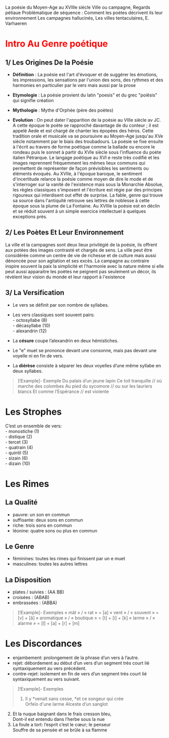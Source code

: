 La poésie du Moyen-Age au XVIIIe siècle
Ville ou campagne, Regards pétiaue
Problématique de séquence : Comment les poètes décrivent ils leur environnement 
Les campagnes hallucinés, Les villes tentaculaires, E. Varhaeren
# <span style="color:rgb(255, 0, 0)">Intro Au Genre poétique</span> <span style="color:rgb(255, 0, 0)"></span>
## 1/ Les Origines De la Poésie

- **Définition** : La poésie est l'art d'évoquer et de suggérer les émotions, les impressions, les sensations par l'union des sons, des rythmes et des harmonies en particulier par le vers mais aussi par la prose
  
- **Etymologie** : La poésie provient du latin "poesis" et du grec "poiêsis" qui signifie création 
  
- **Mythologie** : Mythe d'Orphée (père des poètes)
  
- **Evolution** : On peut dater l'apparition de la poésie au VIIIe siècle av JC. A cette époque le poète se rapproché davantage de du conteur ; il est appelé Aede et est chargé de chanter les épopées des héros. Cette tradition orale et musicale va se poursuivre au Moyen-Age jusqu'au XVe siècle notamment par le biais des troubadours. La poésie se fixe ensuite à l'écrit au travers de forme poétique comme la ballade ou encore le rondeau puis le sonnet à partir du XVIe siècle sous l'influence du poète italien Pétrarque. Le langage poétique au XVI e reste très codifié et les images reprennent fréquemment les mêmes lieux communs qui permettent de représenter de façon prévisibles les sentiments ou éléments évoqués. Au XVIIe, à l'époque baroque, le sentiment d'incertitude relance la poésie comme moyen de dire le mode et de s'interroger sur la vanité de l'existence mais sous la Monarchie Absolue, les règles classiques s'imposent et l'écriture est régie par des principes rigoureux qui interdisent out effet de surprise. La fable, genre qui trouve sa source dans l'antiquité retrouve ses lettres de noblesse à cette époque sous la plume de La Fontaine. Au XVIIIe la poésie est en déclin et se réduit souvent à un simple exercice intellectuel à quelques exceptions près. 

## 2/ Les Poètes Et Leur Environnement

La ville et la campagnes sont deux lieux privilégié de la poésie, ils offrent aux potées des images contrasté et chargés de sens. La ville peut être considérée comme un centre de vie de richesse et de culture mais aussi dénoncée pour son agitation et ses excès. La campagne au contraire inspire souvent la paix la simplicité et l'harmonie avec la nature même si elle peut aussi apparaitre les poètes ne peignent pas seulement un décor, ils révèlent leur vision du monde et leur rapport à l'existence 
## 3/ La Versification
- Le vers se définit par son nombre de syllabes.  
- Les vers classiques sont souvent pairs:  
	  - octosyllabe (8)  
	  - décasyllabe (10)  
	  - alexandrin (12)

- La **césure** coupe l’alexandrin en deux hémistiches.  
- Le "e" muet se prononce devant une consonne, mais pas devant une voyelle ni en fin de vers.  
- La **diérèse** consiste à séparer les deux voyelles d’une même syllabe en deux syllabes.

> [!Example]- Exemple
> Du palais d’un jeune lapin
> Ce toit tranquille // où marche des colombes
> Au pied du sycomore // ou sur les lauriers blancs
> Et comme l’Espérance // est violente

# Les Strophes

C’est un ensemble de vers:  
	- monostiche (1)  
	- distique (2)  
	- tercet (3)  
	- quatrain (4)  
	- quintil (5)  
	- sizain (6)  
	- dizain (10)
# Les Rimes
## La Qualité
  - pauvre: un son en commun  
  - suffisante: deux sons en commun  
  - riche: trois sons en commun  
  - léonine: quatre sons ou plus en commun
## Le Genre
  - féminines: toutes les rimes qui finissent par un e muet  
  - masculines: toutes les autres lettres
## La Disposition
  - plates / suivies : (AA BB)
  - croisées : (ABAB)
  - embrassées : (ABBA)
  
> [!Example]- Exemples
> « mât » / « rat » = [a]
« vent » / « souvent » = [v] + [ã]
« aromatique » / « boutique » = [t] + [i] + [k]
« larme » / « alarme » = [l] + [a] + [r] + [m]

# Les Discordances

- enjambement: prolongement de la phrase d’un vers à l’autre.  
- rejet: débordement au début d’un vers d’un segment très court lié syntaxiquement au vers précédent.  
- contre-rejet: isolement en fin de vers d’un segment très court lié syntaxiquement au vers suivant.

> [!Example]- Exemples
> 1. Il y *venait sans cesse, *et ce songeur qui crée  
Orfeïo d'une larme Alceste d’un sanglot
2. Et la nuque baignant dans le frais cresson bleu,  
Dont-il est entendu dans l’herbe sous la nue
3. La foule a tort: l’esprit c’est le cœur; le penseur  
Souffre de sa pensée et se brûle à sa flamme

